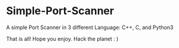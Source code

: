 # Simple-Port-Scanner
A  simple Port Scanner in 3 different Language: C++, C, and Python3


That is all! Hope you enjoy.
Hack the planet : )
